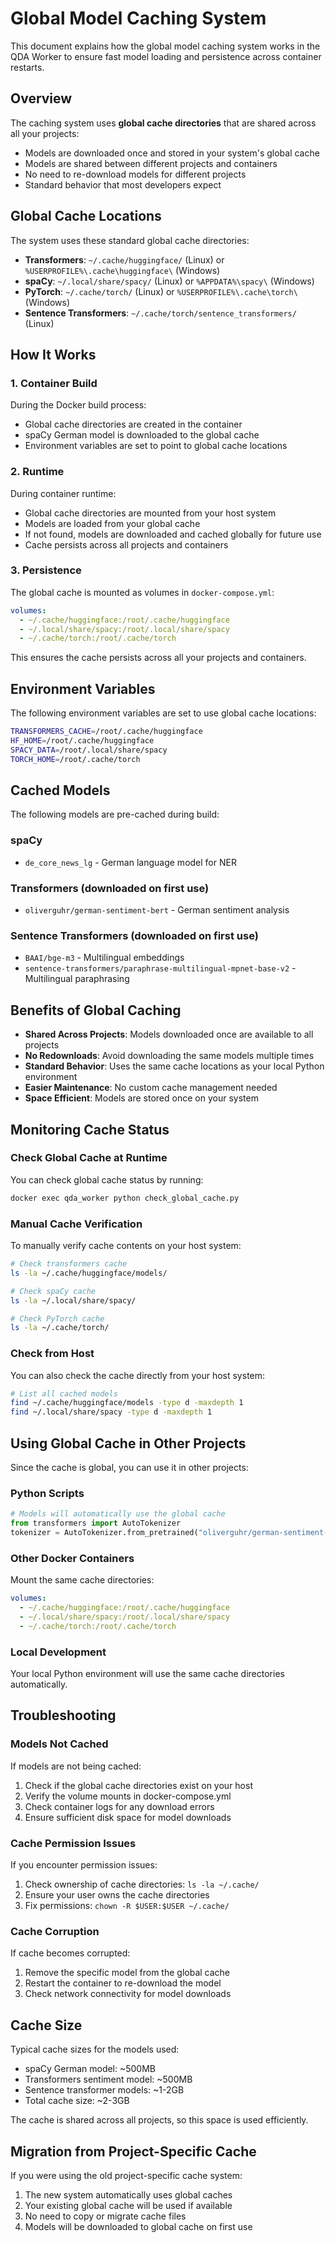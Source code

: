 # Global Model Caching System

This document explains how the global model caching system works in the QDA Worker to ensure fast model loading and persistence across container restarts.

## Overview

The caching system uses **global cache directories** that are shared across all your projects:

- Models are downloaded once and stored in your system's global cache
- Models are shared between different projects and containers
- No need to re-download models for different projects
- Standard behavior that most developers expect

## Global Cache Locations

The system uses these standard global cache directories:

- **Transformers**: `~/.cache/huggingface/` (Linux) or `%USERPROFILE%\.cache\huggingface\` (Windows)
- **spaCy**: `~/.local/share/spacy/` (Linux) or `%APPDATA%\spacy\` (Windows)  
- **PyTorch**: `~/.cache/torch/` (Linux) or `%USERPROFILE%\.cache\torch\` (Windows)
- **Sentence Transformers**: `~/.cache/torch/sentence_transformers/` (Linux)

## How It Works

### 1. Container Build
During the Docker build process:
- Global cache directories are created in the container
- spaCy German model is downloaded to the global cache
- Environment variables are set to point to global cache locations

### 2. Runtime
During container runtime:
- Global cache directories are mounted from your host system
- Models are loaded from your global cache
- If not found, models are downloaded and cached globally for future use
- Cache persists across all projects and containers

### 3. Persistence
The global cache is mounted as volumes in `docker-compose.yml`:
```yaml
volumes:
  - ~/.cache/huggingface:/root/.cache/huggingface
  - ~/.local/share/spacy:/root/.local/share/spacy
  - ~/.cache/torch:/root/.cache/torch
```

This ensures the cache persists across all your projects and containers.

## Environment Variables

The following environment variables are set to use global cache locations:

```bash
TRANSFORMERS_CACHE=/root/.cache/huggingface
HF_HOME=/root/.cache/huggingface
SPACY_DATA=/root/.local/share/spacy
TORCH_HOME=/root/.cache/torch
```

## Cached Models

The following models are pre-cached during build:

### spaCy
- `de_core_news_lg` - German language model for NER

### Transformers (downloaded on first use)
- `oliverguhr/german-sentiment-bert` - German sentiment analysis

### Sentence Transformers (downloaded on first use)
- `BAAI/bge-m3` - Multilingual embeddings
- `sentence-transformers/paraphrase-multilingual-mpnet-base-v2` - Multilingual paraphrasing

## Benefits of Global Caching

- **Shared Across Projects**: Models downloaded once are available to all projects
- **No Redownloads**: Avoid downloading the same models multiple times
- **Standard Behavior**: Uses the same cache locations as your local Python environment
- **Easier Maintenance**: No custom cache management needed
- **Space Efficient**: Models are stored once on your system

## Monitoring Cache Status

### Check Global Cache at Runtime
You can check global cache status by running:
```bash
docker exec qda_worker python check_global_cache.py
```

### Manual Cache Verification
To manually verify cache contents on your host system:
```bash
# Check transformers cache
ls -la ~/.cache/huggingface/models/

# Check spaCy cache
ls -la ~/.local/share/spacy/

# Check PyTorch cache
ls -la ~/.cache/torch/
```

### Check from Host
You can also check the cache directly from your host system:
```bash
# List all cached models
find ~/.cache/huggingface/models -type d -maxdepth 1
find ~/.local/share/spacy -type d -maxdepth 1
```

## Using Global Cache in Other Projects

Since the cache is global, you can use it in other projects:

### Python Scripts
```python
# Models will automatically use the global cache
from transformers import AutoTokenizer
tokenizer = AutoTokenizer.from_pretrained("oliverguhr/german-sentiment-bert")
```

### Other Docker Containers
Mount the same cache directories:
```yaml
volumes:
  - ~/.cache/huggingface:/root/.cache/huggingface
  - ~/.local/share/spacy:/root/.local/share/spacy
  - ~/.cache/torch:/root/.cache/torch
```

### Local Development
Your local Python environment will use the same cache directories automatically.

## Troubleshooting

### Models Not Cached
If models are not being cached:
1. Check if the global cache directories exist on your host
2. Verify the volume mounts in docker-compose.yml
3. Check container logs for any download errors
4. Ensure sufficient disk space for model downloads

### Cache Permission Issues
If you encounter permission issues:
1. Check ownership of cache directories: `ls -la ~/.cache/`
2. Ensure your user owns the cache directories
3. Fix permissions: `chown -R $USER:$USER ~/.cache/`

### Cache Corruption
If cache becomes corrupted:
1. Remove the specific model from the global cache
2. Restart the container to re-download the model
3. Check network connectivity for model downloads

## Cache Size

Typical cache sizes for the models used:
- spaCy German model: ~500MB
- Transformers sentiment model: ~500MB  
- Sentence transformer models: ~1-2GB
- Total cache size: ~2-3GB

The cache is shared across all projects, so this space is used efficiently.

## Migration from Project-Specific Cache

If you were using the old project-specific cache system:
1. The new system automatically uses global caches
2. Your existing global cache will be used if available
3. No need to copy or migrate cache files
4. Models will be downloaded to global cache on first use 